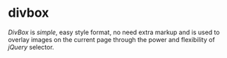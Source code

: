 # divbox
*DivBox* is _simple_, easy style format, no need extra markup and is used to overlay images on the current page through the power and flexibility of _jQuery_ selector.
